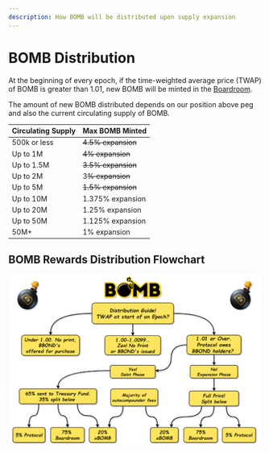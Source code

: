 ```yaml
---
description: How BOMB will be distributed upon supply expansion
---
```


# BOMB Distribution

At the beginning of every epoch, if the time-weighted average price (TWAP) of BOMB is greater than 1.01, new BOMB will be minted in the [Boardroom](earning-opportunities/boardroom.md).

The amount of new BOMB distributed depends on our position above peg and also the current circulating supply of BOMB.

| Circulating Supply | Max BOMB Minted    |
| ------------------ | ------------------ |
| 500k or less       | ~~4.5% expansion~~ |
| Up to 1M           | ~~4% expansion~~   |
| Up to 1.5M         | ~~3.5% expansion~~ |
| Up to 2M           | 3~~% expansion~~   |
| Up to 5M           | ~~1.5% expansion~~ |
| Up to 10M          | 1.375% expansion   |
| Up to 20M          | 1.25% expansion    |
| Up to 50M          | 1.125% expansion   |
| 50M+               | 1% expansion       |

## BOMB Rewards Distribution Flowchart

![](<../.gitbook/assets/bomb distribution (1).png>)
